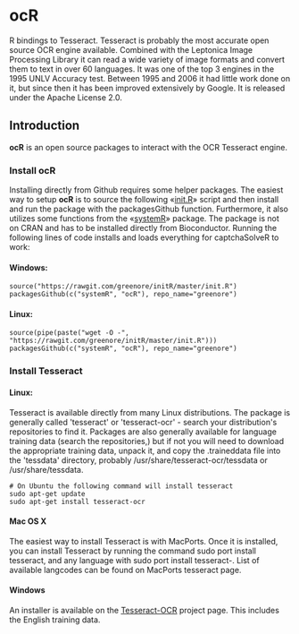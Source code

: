 ocR
===

R bindings to Tesseract. Tesseract is probably the most accurate open source OCR
engine available. Combined with the Leptonica Image Processing Library it can
read a wide variety of image formats and convert them to text in over 60 languages.
It was one of the top 3 engines in the 1995 UNLV Accuracy test. Between 1995
and 2006 it had little work done on it, but since then it has been improved
extensively by Google. It is released under the Apache License 2.0.


## Introduction
__ocR__ is an open source packages to interact with the OCR Tesseract engine.

### Install ocR
Installing directly from Github requires some helper packages. The easiest way to setup __ocR__ is to source the following «[init.R][1]» script and then install and run the package with the packagesGithub function. Furthermore, it also utilizes some functions from the «[systemR][2]» package. The package is not on CRAN and has to be installed directly from Bioconductor. Running the following lines of code installs and loads everything for captchaSolveR to work:

#### Windows:
```
source("https://rawgit.com/greenore/initR/master/init.R")
packagesGithub(c("systemR", "ocR"), repo_name="greenore")
```

#### Linux:
```
source(pipe(paste("wget -O -", "https://rawgit.com/greenore/initR/master/init.R")))
packagesGithub(c("systemR", "ocR"), repo_name="greenore")
```

### Install Tesseract

#### Linux:
Tesseract is available directly from many Linux distributions. The package is generally called 'tesseract' or 'tesseract-ocr' - search your distribution's repositories to find it. Packages are also generally available for language training data (search the repositories,) but if not you will need to download the appropriate training data, unpack it, and copy the .traineddata file into the 'tessdata' directory, probably /usr/share/tesseract-ocr/tessdata or /usr/share/tessdata.

```
# On Ubuntu the following command will install tesseract
sudo apt-get update
sudo apt-get install tesseract-ocr
```

#### Mac OS X
The easiest way to install Tesseract is with MacPorts. Once it is installed, you can install Tesseract by running the command sudo port install tesseract, and any language with sudo port install tesseract-<langcode>. List of available langcodes can be found on MacPorts tesseract page.

#### Windows
An installer is available on the [Tesseract-OCR][3] project page. This includes the English training data.

[1]: https://github.com/greenore/initR/blob/master/init.R
[2]: https://github.com/greenore/systemR
[3]: https://code.google.com/p/tesseract-ocr/
